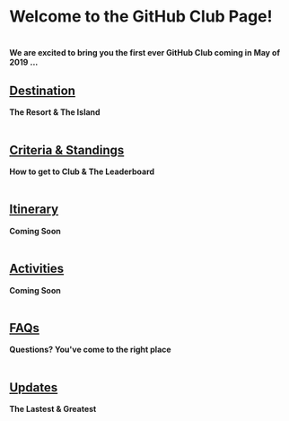 <h1>Welcome to the GitHub Club Page!<h1>
<h4>We are excited to bring you the first ever GitHub Club coming in May of 2019 ...<h4>

<table>
  <tr>
      <h2><b><a href="https://githubber.com/category/crafts/sales/sales-guide">Destination</a></b><br/>
      </h2>The Resort & The Island<br/>
    <br>
      <h2><b><a href="https://githubber.com/category/crafts/sales/product-customer-competition">Criteria & Standings</a></b><br/>
      </h2>How to get to Club & The Leaderboard<br/> 
     <br>
      <h2><b><a href="https://githubber.com/category/crafts/sales/customer-facing-resources">Itinerary</a></b><br/>
      </h2>Coming Soon<br/>
     <br>
      <h2><b><a href="https://githubber.com/category/crafts/sales/customer-facing-resources">Activities</a></b><br/>
      </h2>Coming Soon<br/>
     <br>
      <h2><b><a href="https://githubber.com/category/crafts/sales/customer-facing-resources">FAQs</a></b><br/>
      </h2>Questions? You've come to the right place<br/>
     <br>
      <h2><b><a href="https://githubber.com/category/crafts/sales/customer-facing-resources">Updates</a></b><br/>
      </h2>The Lastest & Greatest<br/>
     <br>

</tr>
</table>
